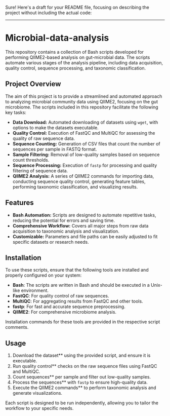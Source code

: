 Sure! Here's a draft for your README file, focusing on describing the project without including the actual code:

---

# Microbial-data-analysis

This repository contains a collection of Bash scripts developed for performing QIIME2-based analysis on gut-microbial data. The scripts automate various stages of the analysis pipeline, including data acquisition, quality control, sequence processing, and taxonomic classification.

## Project Overview

The aim of this project is to provide a streamlined and automated approach to analyzing microbial community data using QIIME2, focusing on the gut microbiome. The scripts included in this repository facilitate the following key tasks:

- **Data Download:** Automated downloading of datasets using `wget`, with options to make the datasets executable.
- **Quality Control:** Execution of FastQC and MultiQC for assessing the quality of raw sequence data.
- **Sequence Counting:** Generation of CSV files that count the number of sequences per sample in FASTQ format.
- **Sample Filtering:** Removal of low-quality samples based on sequence count thresholds.
- **Sequence Processing:** Execution of `fastp` for processing and quality filtering of sequence data.
- **QIIME2 Analysis:** A series of QIIME2 commands for importing data, conducting sequence quality control, generating feature tables, performing taxonomic classification, and visualizing results.

## Features

- **Bash Automation:** Scripts are designed to automate repetitive tasks, reducing the potential for errors and saving time.
- **Comprehensive Workflow:** Covers all major steps from raw data acquisition to taxonomic analysis and visualization.
- **Customizable:** Parameters and file paths can be easily adjusted to fit specific datasets or research needs.

## Installation

To use these scripts, ensure that the following tools are installed and properly configured on your system:

- **Bash**: The scripts are written in Bash and should be executed in a Unix-like environment.
- **FastQC**: For quality control of raw sequences.
- **MultiQC**: For aggregating results from FastQC and other tools.
- **fastp**: For fast and accurate sequence preprocessing.
- **QIIME2**: For comprehensive microbiome analysis.

Installation commands for these tools are provided in the respective script comments.

## Usage

1. Download the dataset** using the provided script, and ensure it is executable.
2. Run quality control** checks on the raw sequence files using FastQC and MultiQC.
3. Count sequences** per sample and filter out low-quality samples.
4. Process the sequences** with `fastp` to ensure high-quality data.
5. Execute the QIIME2 commands** to perform taxonomic analysis and generate visualizations.

Each script is designed to be run independently, allowing you to tailor the workflow to your specific needs.
